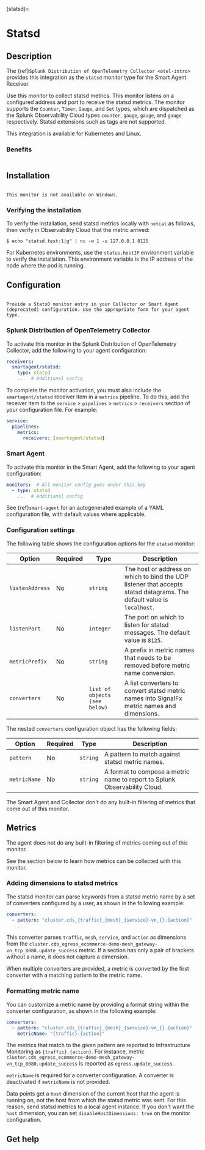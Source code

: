 (statsd)=

# Statsd
<meta name="description" content="Use this Splunk Observability Cloud integration for the Statsd monitor. See benefits, install, configuration, and metrics">


## Description

The {ref}`Splunk Distribution of OpenTelemetry Collector <otel-intro>` provides this integration as the `statsd` monitor type for the Smart Agent Receiver.

Use this monitor to collect statsd metrics. This monitor listens on a configured address and port to receive the statsd metrics. The monitor supports the `Counter`, `Timer`, `Gauge`, and `Set` types, which are dispatched as the Splunk Observability Cloud types `counter`, `gauge`, `gauge`, and `gauge` respectively. Statsd extensions such as tags are not supported.

This integration is available for Kubernetes and Linux.

### Benefits

```{include} /_includes/benefits.md
```

## Installation

```{include} /_includes/collector-installation-linux.md
```

```{note}
This monitor is not available on Windows.
```

### Verifying the installation

To verify the installation, send statsd metrics locally with `netcat` as follows, then verify in Observability Cloud that the metric arrived:

```
$ echo "statsd.test:1|g" | nc -w 1 -u 127.0.0.1 8125
```

For Kubernetes environments, use the `status.hostIP` environment variable to verify the installation. This environment variable is the IP address of the node where the pod is running. 

## Configuration

```{include} /_includes/configuration.md
```

```{note}
Provide a StatsD monitor entry in your Collector or Smart Agent (deprecated) configuration. Use the appropriate form for your agent type.
```

### Splunk Distribution of OpenTelemetry Collector

To activate this monitor in the Splunk Distribution of OpenTelemetry Collector, add the following to your agent configuration:

```yaml 
receivers:
  smartagent/statsd:
    type: statsd
    ...  # Additional config
```

To complete the monitor activation, you must also include the `smartagent/statsd` receiver item in a `metrics` pipeline. To do this, add the receiver item to the `service` > `pipelines` > `metrics` > `receivers` section of your configuration file. For example:

```yaml
service:
  pipelines:
    metrics:
      receivers: [smartagent/statsd]
```

### Smart Agent

To activate this monitor in the Smart Agent, add the following to your agent configuration:

```yaml
monitors:  # All monitor config goes under this key
  - type: statsd
    ...  # Additional config
```

See {ref}`smart-agent` for an autogenerated example of a YAML configuration file, with default values where applicable.

### Configuration settings

The following table shows the configuration options for the `statsd` monitor:

| Option | Required | Type | Description |
| --- | --- | --- | --- |
| `listenAddress` | No | `string` | The host or address on which to bind the UDP listener that accepts statsd datagrams. The default value is `localhost`. |
| `listenPort` | No | `integer` | The port on which to listen for statsd messages. The default value is `8125`. |
| `metricPrefix` | No | `string` | A prefix in metric names that needs to be removed before metric name conversion. |
| `converters` | No | `list of objects (see below)` | A list converters to convert statsd metric names into SignalFx metric names and dimensions. |

The nested `converters` configuration object has the following fields:

| Option | Required | Type | Description |
| --- | --- | --- | --- |
| `pattern` | No | `string` | A pattern to match against statsd metric names. |
| `metricName` | No | `string` | A format to compose a metric name to report to Splunk Observability Cloud. |

The Smart Agent and Collector don't do any built-in filtering of metrics that come out of this monitor.

## Metrics

The agent does not do any built-in filtering of metrics coming out of this monitor.

See the section below to learn how metrics can be collected with this monitor.

### Adding dimensions to statsd metrics

The statsd monitor can parse keywords from a statsd metric name by a set of converters configured by a user, as shown in the following example:

```yaml
converters:
  - pattern: "cluster.cds_{traffic}_{mesh}_{service}-vn_{}.{action}"
    ...
```

This converter parses `traffic`, `mesh`, `service`, and `action` as dimensions from the `cluster.cds_egress_ecommerce-demo-mesh_gateway-vn_tcp_8080.update_success` metric. If a section has only a pair of brackets without a name, it does not capture a dimension.

When multiple converters are provided, a metric is converted by the first converter with a matching pattern to the metric name.

### Formatting metric name

You can customize a metric name by providing a format string within the converter configuration, as shown in the following example:

```yaml
converters:
  - pattern: "cluster.cds_{traffic}_{mesh}_{service}-vn_{}.{action}"
    metricName: "{traffic}.{action}"
```

The metrics that match to the given pattern are reported to Infrastructure Monitoring as `{traffic}.{action}`.
For instance, metric `cluster.cds_egress_ecommerce-demo-mesh_gateway-vn_tcp_8080.update_success` is reported as `egress.update_success`.

`metricName` is required for a converter configuration. A converter is deactivated if `metricName` is not provided.

Data points get a `host` dimension of the current host that the agent is running on, not the host from which the statsd metric was sent. For this reason, send statsd metrics to a local agent instance. If you don't want the `host` dimension, you can set `disableHostDimensions: true` on the monitor configuration.

## Get help

```{include} /_includes/troubleshooting.md
```